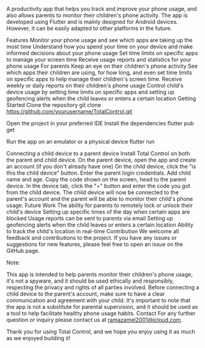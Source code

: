 A productivity app that helps you track and improve your phone usage, and also allows parents to monitor their children's phone activity. The app is developed using Flutter and is mainly designed for Android devices. However, it can be easily adapted to other platforms in the future.

Features
Monitor your phone usage and see which apps are taking up the most time
Understand how you spend your time on your device and make informed decisions about your phone usage
Set time limits on specific apps to manage your screen time
Receive usage reports and statistics for your phone usage
For parents
Keep an eye on their children's phone activity
See which apps their children are using, for how long, and even set time limits on specific apps to help manage their children's screen time.
Receive weekly or daily reports on their children's phone usage
Control child's device usage by setting time limits on specific apps and setting up geofencing alerts when the child leaves or enters a certain location
Getting Started
Clone the repository
git clone https://github.com/yourusername/TotalControl.git

Open the project in your preferred IDE
Install the dependencies
flutter pub get

Run the app on an emulator or a physical device
flutter run

Connecting a child device to a parent device
Install Total Control on both the parent and child device.
On the parent device, open the app and create an account (if you don't already have one)
On the child device, click the "is this the child device" button.
Enter the parent login credentials.
Add child name and age.
Copy the code shown on the screen, head to the parent device.
In the device tab, click the "+" button and enter the code you got from the child device.
The child device will now be connected to the parent's account and the parent will be able to monitor their child's phone usage.
Future Work
The ability for parents to remotely lock or unlock their child's device
Setting up specific times of the day when certain apps are blocked
Usage reports can be sent to parents via email
Setting up geofencing alerts when the child leaves or enters a certain location
Ability to track the child's location in real-time
Contribution
We welcome all feedback and contributions to the project. If you have any issues or suggestions for new features, please feel free to open an issue on the GitHub page.

Note:

This app is intended to help parents monitor their children's phone usage, it's not a spyware, and it should be used ethically and responsibly, respecting the privacy and rights of all parties involved.
Before connecting a child device to the parent's account, make sure to have a clear communication and agreement with your child.
It's important to note that the app is not a substitute for parental supervision, and it should be used as a tool to help facilitate healthy phone usage habits.
Contact
For any further question or inquiry please contact us at ramazamel2001@icloud.com.

Thank you for using Total Control, and we hope you enjoy using it as much as we enjoyed building it!
